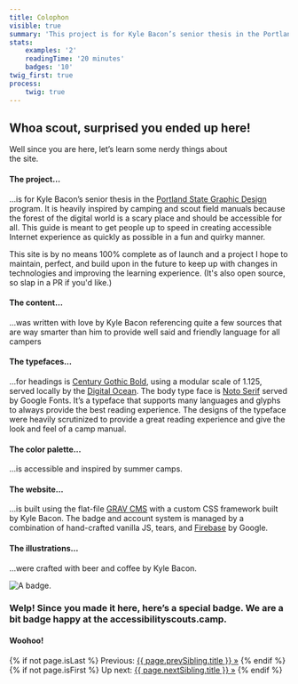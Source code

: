 ```yaml
---
title: Colophon
visible: true
summary: 'This project is for Kyle Bacon’s senior thesis in the Portland State Graphic Design program. It is heavily inspired by camping and scout field manuals because the forest of the digital world is a scary place and should be accessible for all. This guide is meant to get people up to speed in creating accessible Internet experience as quickly as possible in a fun and quirky manner.'
stats:
    examples: '2'
    readingTime: '20 minutes'
    badges: '10'
twig_first: true
process:
    twig: true
---
```

<section class="container--content mt--90 mb--90" markdown="1">

# Whoa scout, surprised you ended up here!
Well since you are here, let’s learn some nerdy things about <br />the site.

#### The project…
…is for Kyle Bacon’s senior thesis in the [Portland State Graphic Design](http://psu.gd?target=_blank) program. It is heavily inspired by camping and scout field manuals because the forest of the digital world is a scary place and should be accessible for all. This guide is meant to get people up to speed in creating accessible Internet experience as quickly as possible in a fun and quirky manner.

This site is by no means 100% complete as of launch and a project I hope to maintain, perfect, and build upon in the future to keep up with changes in technologies and improving the learning experience. (It's also open source, so slap in a PR if you'd like.)

#### The content…
…was written with love by Kyle Bacon referencing quite a few sources that are way smarter than him to provide well said and friendly language for all campers

#### The typefaces…
…for headings is [Century Gothic Bold](https://www.myfonts.com/fonts/mti/century-gothic/bold?target=_blank), using a modular scale of 1.125, served locally by the [Digital Ocean](https://www.digitalocean.com?target=_blank). The body type face is [Noto Serif](https://fonts.google.com/specimen/Noto+Serif?target=_blank) served by Google Fonts. It’s a typeface that supports many languages and glyphs to always provide the best reading experience. The designs of the typeface were heavily scrutinized to provide a great reading experience and give the look and feel of a camp manual.

#### The color palette…
…is accessible and inspired by summer camps.

#### The website…
…is built using the flat-file [GRAV CMS](https://getgrav.org?target=_blank) with a custom CSS framework built by Kyle Bacon. The badge and account system is managed by a combination of hand-crafted vanilla JS, tears, and [Firebase](https://firebase.google.com?target=_blank) by Google.

#### The illustrations…
…were crafted with beer and coffee by Kyle Bacon.

</section>

<section class="section--badge-cta section--badge-cta__orange mt--90">
    <div class="container">
        <div class="flex-grid--gutters">
            <div class="col--width__four">
                <div class="badge--box">
                    <img class="img--badge badge--dispatch" alt="A badge." src="/badge/colophon/colophon.png" data-section="about" data-badge="colophon">
                </div>
            </div>
            <div class="col--width__eight">
                <h3>Welp! Since you made it here, here’s a special badge. We are a bit badge happy at the accessibilityscouts.camp.</h3>
                <h4>Woohoo!</h4>
                {% if not page.isLast %}
                    <span>Previous: </span><a href="{{ page.prevSibling.url }}">{{ page.prevSibling.title }} &raquo;</a>
                {% endif %}
                {% if not page.isFirst %}
                    <span>Up next: </span><a href="{{ page.nextSibling.url }}">{{ page.nextSibling.title }} &raquo;</a>
                {% endif %}
            </div>
        </div>
    </div>
</section>
